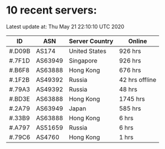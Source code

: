 # 10 recent servers:

Latest update at: Thu May 21 22:10:10 UTC 2020

| ID | ASN | Server Country | Online |
| -- | --- | -------------- | ------ |
| #.D09B | AS174 | United States | 926 hrs |
| #.7F1D | AS63949 | Singapore | 926 hrs |
| #.B6F8 | AS63888 | Hong Kong | 676 hrs |
| #.1F2B | AS49392 | Russia | 42 hrs offline |
| #.79A3 | AS49392 | Russia | 48 hrs |
| #.BD3E | AS63888 | Hong Kong | 1745 hrs |
| #.2A79 | AS63949 | Japan | 585 hrs |
| #.33B9 | AS63888 | Hong Kong | 6 hrs |
| #.A797 | AS51659 | Russia | 6 hrs |
| #.79C6 | AS4760 | Hong Kong | 1 hrs |

